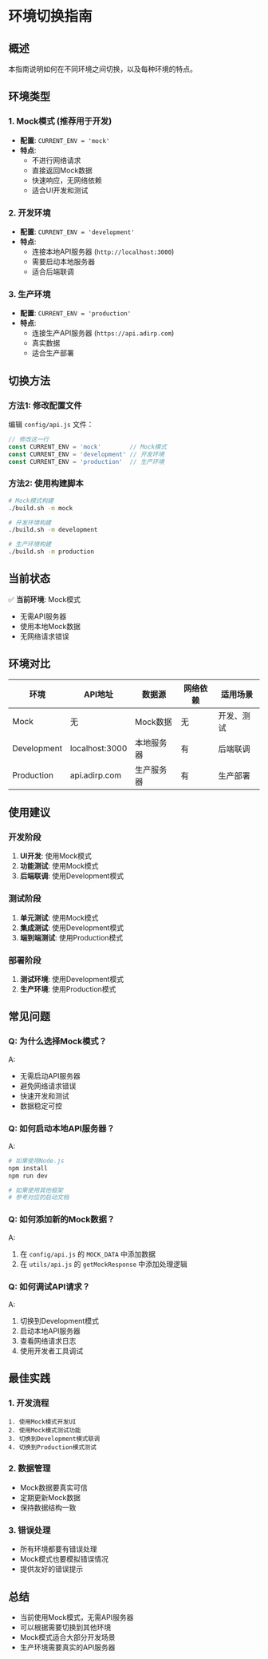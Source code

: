 # 环境切换指南

## 概述

本指南说明如何在不同环境之间切换，以及每种环境的特点。

## 环境类型

### 1. Mock模式 (推荐用于开发)
- **配置**: `CURRENT_ENV = 'mock'`
- **特点**: 
  - 不进行网络请求
  - 直接返回Mock数据
  - 快速响应，无网络依赖
  - 适合UI开发和测试

### 2. 开发环境
- **配置**: `CURRENT_ENV = 'development'`
- **特点**:
  - 连接本地API服务器 (`http://localhost:3000`)
  - 需要启动本地服务器
  - 适合后端联调

### 3. 生产环境
- **配置**: `CURRENT_ENV = 'production'`
- **特点**:
  - 连接生产API服务器 (`https://api.adirp.com`)
  - 真实数据
  - 适合生产部署

## 切换方法

### 方法1: 修改配置文件
编辑 `config/api.js` 文件：
```javascript
// 修改这一行
const CURRENT_ENV = 'mock'        // Mock模式
const CURRENT_ENV = 'development' // 开发环境
const CURRENT_ENV = 'production'  // 生产环境
```

### 方法2: 使用构建脚本
```bash
# Mock模式构建
./build.sh -m mock

# 开发环境构建
./build.sh -m development

# 生产环境构建
./build.sh -m production
```

## 当前状态

✅ **当前环境**: Mock模式
- 无需API服务器
- 使用本地Mock数据
- 无网络请求错误

## 环境对比

| 环境 | API地址 | 数据源 | 网络依赖 | 适用场景 |
|------|---------|--------|----------|----------|
| Mock | 无 | Mock数据 | 无 | 开发、测试 |
| Development | localhost:3000 | 本地服务器 | 有 | 后端联调 |
| Production | api.adirp.com | 生产服务器 | 有 | 生产部署 |

## 使用建议

### 开发阶段
1. **UI开发**: 使用Mock模式
2. **功能测试**: 使用Mock模式
3. **后端联调**: 使用Development模式

### 测试阶段
1. **单元测试**: 使用Mock模式
2. **集成测试**: 使用Development模式
3. **端到端测试**: 使用Production模式

### 部署阶段
1. **测试环境**: 使用Development模式
2. **生产环境**: 使用Production模式

## 常见问题

### Q: 为什么选择Mock模式？
A: 
- 无需启动API服务器
- 避免网络请求错误
- 快速开发和测试
- 数据稳定可控

### Q: 如何启动本地API服务器？
A:
```bash
# 如果使用Node.js
npm install
npm run dev

# 如果使用其他框架
# 参考对应的启动文档
```

### Q: 如何添加新的Mock数据？
A:
1. 在 `config/api.js` 的 `MOCK_DATA` 中添加数据
2. 在 `utils/api.js` 的 `getMockResponse` 中添加处理逻辑

### Q: 如何调试API请求？
A:
1. 切换到Development模式
2. 启动本地API服务器
3. 查看网络请求日志
4. 使用开发者工具调试

## 最佳实践

### 1. 开发流程
```
1. 使用Mock模式开发UI
2. 使用Mock模式测试功能
3. 切换到Development模式联调
4. 切换到Production模式测试
```

### 2. 数据管理
- Mock数据要真实可信
- 定期更新Mock数据
- 保持数据结构一致

### 3. 错误处理
- 所有环境都要有错误处理
- Mock模式也要模拟错误情况
- 提供友好的错误提示

## 总结

- 当前使用Mock模式，无需API服务器
- 可以根据需要切换到其他环境
- Mock模式适合大部分开发场景
- 生产环境需要真实的API服务器
